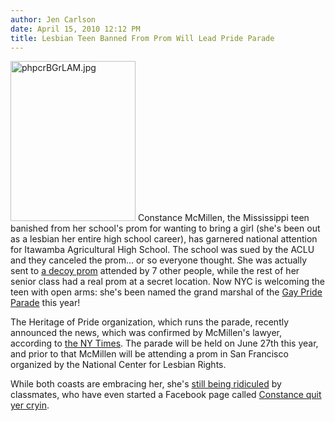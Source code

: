 ```yaml
---
author: Jen Carlson
date: April 15, 2010 12:12 PM
title: Lesbian Teen Banned From Prom Will Lead Pride Parade
---
```


<p><span class="mt-enclosure mt-enclosure-image" style="display: inline;"> <img alt="phpcrBGrLAM.jpg" src="https://web.archive.org/web/20110629193549im_/http://gothamist.com/attachments/arts_jen/phpcrBGrLAM.jpg" width="200" height="256" class="image-right"> </span>Constance McMillen, the Mississippi teen banished from her school&apos;s prom for wanting to bring a girl (she&apos;s been out as a lesbian her entire high school career), has garnered national attention for Itawamba Agricultural High School. The school was sued by the ACLU and they canceled the prom... or so everyone thought. She was actually sent to <a href="https://web.archive.org/web/20110629193549/http://www.advocate.com/News/Daily_News/2010/04/05/ACLU_Investigating_Fake_Prom/">a decoy prom</a> attended by 7 other people, while the rest of her senior class had a real prom at a secret location. Now NYC is welcoming the teen with open arms: she&apos;s been named the grand marshal of the <a href="https://web.archive.org/web/20110629193549/http://gothamist.com/tags/gayprideparade">Gay Pride Parade</a> this year!</p>

<p>The Heritage of Pride organization, which runs the parade, recently announced the news, which was confirmed by McMillen&apos;s lawyer, according to <a href="https://web.archive.org/web/20110629193549/http://cityroom.blogs.nytimes.com/2010/04/14/unwelcome-at-prom-but-leading-pride-parade/">the NY Times</a>. The parade will be held on June 27th this year, and prior to that McMillen will be attending a prom in San Francisco organized by the National Center for Lesbian Rights.</p>

<p>While both coasts are embracing her, she&apos;s <a href="https://web.archive.org/web/20110629193549/http://jezebel.com/5511735/lesbian-teen-mocked-by-classmates-on-facebook">still being ridiculed</a> by classmates, who have even started a Facebook page called <a href="https://web.archive.org/web/20110629193549/http://www.facebook.com/pages/Constance-quit-yer-cryin/367776042862">Constance quit yer cryin</a>.</p>